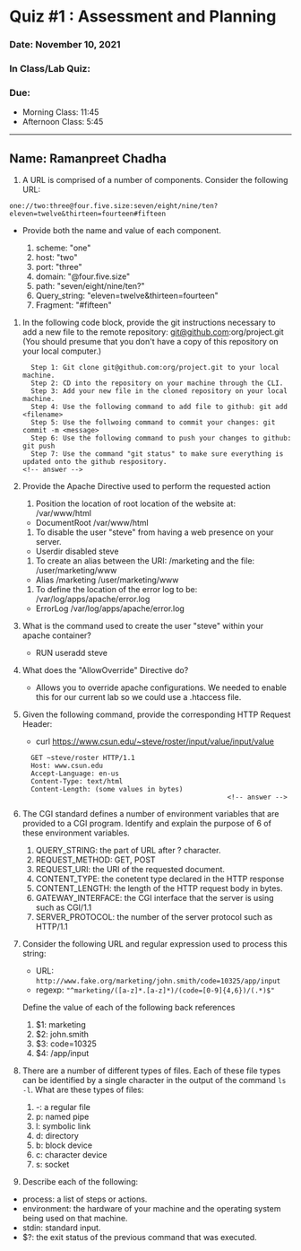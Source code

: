 # Quiz #1 : Assessment and Planning 

### Date: November 10, 2021
### In Class/Lab Quiz:
### Due:
* Morning Class:  11:45
* Afternoon Class: 5:45


---
## Name: Ramanpreet Chadha                                  <!-- answer -->


1. A URL is comprised of a number of components.  Consider the following URL:

  ``one://two:three@four.five.size:seven/eight/nine/ten?eleven=twelve&thirteen=fourteen#fifteen``

  * Provide both the name and value of each component.
    1. scheme: "one"                                    <!-- answer -->
    1. host: "two"                                                 <!-- answer -->
    1. port: "three"                                                 <!-- answer -->
    1. domain: "@four.five.size"                                                 <!-- answer -->
    1. path: "seven/eight/nine/ten?"                                                 <!-- answer -->
    1. Query_string: "eleven=twelve&thirteen=fourteen"                                                 <!-- answer -->
    1. Fragment: "#fifteen"                                                 <!-- answer -->
    
    <!-- Add more lines as needed -->

1. In the following code block, provide the git instructions necessary to add a new file to the remote repository: git@github.com:org/project.git (You should presume that you don't have a copy of this repository on your local computer.)
   ```
     Step 1: Git clone git@github.com:org/project.git to your local machine.
     Step 2: CD into the repository on your machine through the CLI.
     Step 3: Add your new file in the cloned repository on your local machine.
     Step 4: Use the following command to add file to github: git add <filename>
     Step 5: Use the follwoing command to commit your changes: git commit -m <message>
     Step 6: Use the following command to push your changes to github: git push
     Step 7: Use the command "git status" to make sure everything is updated onto the github respository.                                                   <!-- answer -->
   ```
   <!-- You many add any number of lines in the above code block that you need. -->

1. Provide the Apache Directive used to perform the requested action
   1. Position the location of root location of the website at:  /var/www/html
     * DocumentRoot /var/www/html                                                 <!-- answer -->
   1. To disable the user "steve" from having a web presence on your server.
     * Userdir disabled steve                                                  <!-- answer -->
   1. To create an alias between the URI: /marketing and the file: /user/marketing/www
     * Alias /marketing /user/marketing/www                                                 <!-- answer -->
   1. To define the location of the error log to be: /var/log/apps/apache/error.log
     * ErrorLog /var/log/apps/apache/error.log                                                 <!-- answer -->


1. What is the command used to create the user "steve" within your apache container?
    *  RUN useradd steve                                                <!-- answer -->


1. What does the "AllowOverride" Directive do?
    * Allows you to override apache configurations. We needed to enable this for our current lab so we could use a .htaccess file.                                                 <!-- answer -->


1. Given the following command, provide the corresponding HTTP Request Header:
    * curl  https://www.csun.edu/~steve/roster/input/value/input/value
    ```
      GET ~steve/roster HTTP/1.1
      Host: www.csun.edu
      Accept-Language: en-us
      Content-Type: text/html
      Content-Length: (some values in bytes)
                                                       <!-- answer -->
    ```                                                      
    <!-- You many add any number of lines in the above code block that you need. -->

1. The CGI standard defines a number of environment variables that are provided to a CGI program.  Identify and explain the purpose of 6 of these environment variables.
   1. QUERY_STRING:  the part of URL after ? character.             <!-- answer -->
   1. REQUEST_METHOD: GET, POST                                                              <!-- answer -->
   1. REQUEST_URI: the URI of the requested document.                                                              <!-- answer -->
   1. CONTENT_TYPE: the conetent type declared in the HTTP response                                                              <!-- answer -->
   1. CONTENT_LENGTH: the length of the HTTP request body in bytes.                                                              <!-- answer -->
   1. GATEWAY_INTERFACE: the CGI interface that the server is using such as CGI/1.1                                                               <!-- answer -->
   1. SERVER_PROTOCOL: the number of the server protocol such as HTTP/1.1                                                               <!-- answer -->


 1. Consider the following URL and regular expression used to process this string:
    * URL:   ``http://www.fake.org/marketing/john.smith/code=10325/app/input``
    * regexp: ``"^marketing/([a-z]*.[a-z]*)/(code=[0-9]{4,6})/(.*)$"``

    Define the value of each of the following back references
    1. $1: marketing                                                          <!-- answer -->
    1. $2: john.smith                                                          <!-- answer -->
    1. $3: code=10325                                                          <!-- answer -->
    1. $4: /app/input                                                          <!-- answer -->

1. There are a number of different types of files.  Each of these file types can be identified by a single character in the output of the command ``ls -l``.  What are these types of files:
   1. -: a regular file
   1. p: named pipe                                                         <!-- answer -->
   1. l: symbolic link                                                         <!-- answer -->
   1. d: directory                                                         <!-- answer -->
   1. b: block device                                                         <!-- answer -->
   1. c: character device                                                         <!-- answer -->
   1. s: socket                                                         <!-- answer -->

1. Describe each of the following:
  - process: a list of steps or actions.                                                     <!-- answer -->
  - environment: the hardware of your machine and the operating system being used on that machine.                                                 <!-- answer -->
  - stdin: standard input.                                                       <!-- answer -->
  - $?:  the exit status of the previous command that was executed.                                                         <!-- answer -->
 
